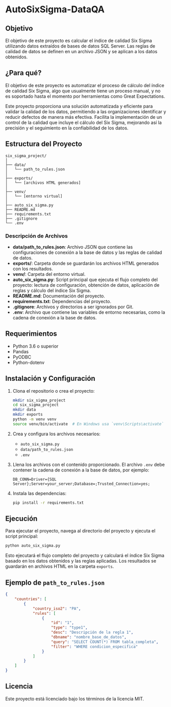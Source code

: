# AutoSixSigma-DataQA

## Objetivo
El objetivo de este proyecto es calcular el índice de calidad Six Sigma utilizando datos extraídos de bases de datos SQL Server. Las reglas de calidad de datos se definen en un archivo JSON y se aplican a los datos obtenidos.

## ¿Para qué?

El objetivo de este proyecto es automatizar el proceso de cálculo del índice de calidad Six Sigma, algo que usualmente tiene un proceso manual, y no es soportado hasta el momento por herramientas  como Great Expectations. 

Este proyecto proporciona una solución automatizada y eficiente para validar la calidad de los datos, permitiendo a las organizaciones identificar y reducir defectos de manera más efectiva.  Facilita la implementación de un control de la calidad que incluye el cálculo del Six Sigma, mejorando así la precisión y el seguimiento en la confiabilidad de los datos.

## Estructura del Proyecto
```
six_sigma_project/
│
├── data/
│   └── path_to_rules.json
│
├── exports/
│   └── [archivos HTML generados]
│
├── venv/
│   └── [entorno virtual]
│
├── auto_six_sigma.py
├── README.md
├── requirements.txt
├── .gitignore
└── .env
```

### Descripción de Archivos
- **data/path_to_rules.json**: Archivo JSON que contiene las configuraciones de conexión a la base de datos y las reglas de calidad de datos.
- **exports/**: Carpeta donde se guardarán los archivos HTML generados con los resultados.
- **venv/**: Carpeta del entorno virtual.
- **auto_six_sigma.py**: Script principal que ejecuta el flujo completo del proyecto: lectura de configuración, obtención de datos, aplicación de reglas y cálculo del índice Six Sigma.
- **README.md**: Documentación del proyecto.
- **requirements.txt**: Dependencias del proyecto.
- **.gitignore**: Archivos y directorios a ser ignorados por Git.
- **.env**: Archivo que contiene las variables de entorno necesarias, como la cadena de conexión a la base de datos.

## Requerimientos
- Python 3.6 o superior
- Pandas
- PyODBC
- Python-dotenv

## Instalación y Configuración
1. Clona el repositorio o crea el proyecto:
   ```bash
   mkdir six_sigma_project
   cd six_sigma_project
   mkdir data
   mkdir exports
   python -m venv venv
   source venv/bin/activate  # En Windows usa `venv\Scripts\activate`
   ```

2. Crea y configura los archivos necesarios:
   - `auto_six_sigma.py`
   - `data/path_to_rules.json`
   - `.env`

3. Llena los archivos con el contenido proporcionado. El archivo `.env` debe contener la cadena de conexión a la base de datos, por ejemplo:
   ```
   DB_CONN=Driver={SQL Server};Server=your_server;Database=;Trusted_Connection=yes;
   ```

4. Instala las dependencias:
   ```bash
   pip install -r requirements.txt
   ```

## Ejecución
Para ejecutar el proyecto, navega al directorio del proyecto y ejecuta el script principal:
```bash
python auto_six_sigma.py
```

Esto ejecutará el flujo completo del proyecto y calculará el índice Six Sigma basado en los datos obtenidos y las reglas aplicadas. Los resultados se guardarán en archivos HTML en la carpeta `exports`.

## Ejemplo de `path_to_rules.json`
```json
{
    "countries": [
        {
            "country_iso2": "PA",
            "rules": [
                {
                    "id": "1",
                    "type": "type1",
                    "desc": "Descripción de la regla 1",
                    "dbname": "nombre_base_de_datos",
                    "query": "SELECT COUNT(*) FROM tabla_completa",
                    "filter": "WHERE condicion_especifica"
                }
            ]
        }
    ]
}
```

## Licencia
Este proyecto está licenciado bajo los términos de la licencia MIT.
